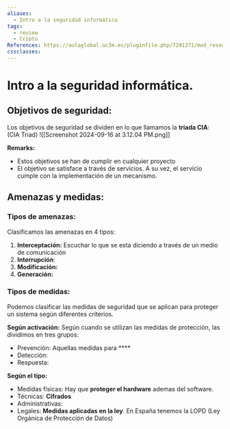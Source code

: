```yaml
---
aliases:
  - Intro a la seguridad informática
tags:
  - review
  - Cripto
References: https://aulaglobal.uc3m.es/pluginfile.php/7291371/mod_resource/content/1/M1_Intro_Ciber_Cifrado_2425.pdf
cssclasses:
---
```

# Intro a la seguridad informática.

## Objetivos de seguridad:
Los objetivos de seguridad se dividen en lo que llamamos la **triada CIA**: (CIA Triad)
![[Screenshot 2024-09-16 at 3.12.04 PM.png]]

**Remarks:**
 + Estos objetivos se han de cumplir en cualquier proyecto
+ El objetivo se satisface a través de servicios. A su vez, el servicio cumple con la implementación de un mecanismo.
## Amenazas y medidas: 
### Tipos de amenazas:
Clasificamos las amenazas en 4 tipos: 
1. **Interceptación:** Escuchar lo que se esta diciendo a través de un medio de comunicación
2. **Interrupción**: 
3. **Modificación:**
4. **Generación:**
### Tipos de medidas:
Podemos clasificar las medidas de seguridad que se aplican para proteger un sistema según diferentes criterios. 

**Según activación:**
Según cuando se utilizan las medidas de protección, las dividimos en tres grupos: 

+ Prevención: Aquellas medidas para ****
+ Detección:
+ Respuesta:

**Según el tipo:**
+ Medidas físicas: Hay que **proteger el hardware** ademas del software. 
+ Técnicas: **Cifrados**
+ Administrativas: 
+ Legales: **Medidas aplicadas en la ley**. En España tenemos la LOPD (Ley Orgánica de Protección de Datos)
